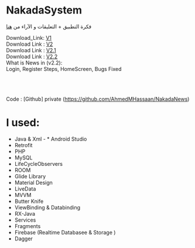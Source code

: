 # NakadaSystem


فكرة التطبيق + التعليقات و الآراء من [هنا](https://www.facebook.com/AhmedMHassaan12/posts/2274160442893095)


Download_Link: [V1](https://ahmedmhassaan.000webhostapp.com/)<br>
Download Link : [V2](https://www.mediafire.com/file/ikepxbfd6zsd2hw/app-debug.apk/file)<br>
Download Link : [V2.1](https://drive.google.com/file/d/1z6ojUitG9uIIKvA__RYIMJF43LCcTHHe/view?usp=sharing)<br>
Download Link : [V2.2](https://drive.google.com/file/d/1nzLhFzUNBwscrZ65c7xjdgtnBKppOEIu/view?usp=sharing)<br>
What is News in (v2.2):<br>
Login, Register Steps, HomeScreen, Bugs Fixed

<br><br><br>
Code : [Github] private (https://github.com/AhmedMHassaan/NakadaNews)

# I  used:
* Java & Xml - * Android  Studio
* Retrofit 
* PHP
* MySQL
* LifeCycleObservers
* ROOM
* Glide Library
* Material Design
* LiveData
* MVVM
* Butter Knife
* ViewBinding & Databinding
* RX-Java
* Services
* Fragments
* Firebase (Realtime Databasee & Storage )
* Dagger

